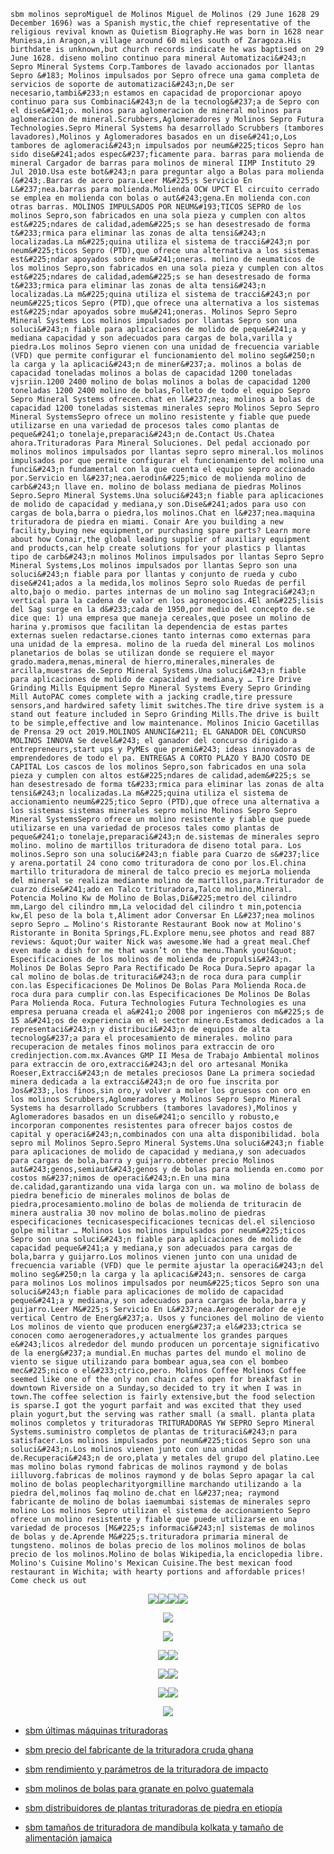 
```
sbm molinos seproMiguel de Molinos Miguel de Molinos (29 June 1628 29 December 1696) was a Spanish mystic,the chief representative of the religious revival known as Quietism Biography.He was born in 1628 near Muniesa,in Aragon,a village around 60 miles south of Zaragoza.His birthdate is unknown,but church records indicate he was baptised on 29 June 1628. diseno molino continuo para mineral Automatizaci&#243;n Sepro Mineral Systems Corp.Tambores de lavado accionados por llantas Sepro &#183; Molinos impulsados por Sepro ofrece una gama completa de servicios de soporte de automatizaci&#243;n,De ser necesario,tambi&#233;n estamos en capacidad de proporcionar apoyo continuo para sus Combinaci&#243;n de la tecnolog&#237;a de Sepro con el dise&#241;o. molinos para aglomeracion de mineral molinos para aglomeracion de mineral.Scrubbers,Aglomeradores y Molinos Sepro Futura Technologies.Sepro Mineral Systems ha desarrollado Scrubbers (tambores lavadores),Molinos y Aglomeradores basados en un dise&#241;o,Los tambores de aglomeraci&#243;n impulsados por neum&#225;ticos Sepro han sido dise&#241;ados espec&#237;ficamente para. barras para molienda de mineral Cargador de barras para molinos de mineral IIMP Instituto 29 Jul 2010.Usa este bot&#243;n para preguntar algo a Bolas para molienda (&#243;.Barras de acero para.Leer M&#225;s Servicio En L&#237;nea.barras para molienda.Molienda OCW UPCT El circuito cerrado se emplea en molienda con bolas o aut&#243;gena.En molienda con.con otras barras. MOLINOS IMPULSADOS POR NEUM&#193;TICOS SEPRO de los molinos Sepro,son fabricados en una sola pieza y cumplen con altos est&#225;ndares de calidad,adem&#225;s se han desestresado de forma t&#233;rmica para eliminar las zonas de alta tensi&#243;n localizadas.La m&#225;quina utiliza el sistema de tracci&#243;n por neum&#225;ticos Sepro (PTD),que ofrece una alternativa a los sistemas est&#225;ndar apoyados sobre mu&#241;oneras. molino de neumaticos de los molinos Sepro,son fabricados en una sola pieza y cumplen con altos est&#225;ndares de calidad,adem&#225;s se han desestresado de forma t&#233;rmica para eliminar las zonas de alta tensi&#243;n localizadas.La m&#225;quina utiliza el sistema de tracci&#243;n por neum&#225;ticos Sepro (PTD),que ofrece una alternativa a los sistemas est&#225;ndar apoyados sobre mu&#241;oneras. Molinos Sepro Sepro Mineral Systems Los molinos impulsados por llantas Sepro son una soluci&#243;n fiable para aplicaciones de molido de peque&#241;a y mediana capacidad y son adecuados para cargas de bola,varilla y piedra.Los molinos Sepro vienen con una unidad de frecuencia variable (VFD) que permite configurar el funcionamiento del molino seg&#250;n la carga y la aplicaci&#243;n de miner&#237;a. molinos a bolas de capacidad toneladas molinos a bolas de capacidad 1200 toneladas vjsriin.1200 2400 molino de bolas molinos a bolas de capacidad 1200 toneladas 1200 2400 molino de bolas,Folleto de todo el equipo Sepro Sepro Mineral Systems ofrecen.chat en l&#237;nea; molinos a bolas de capacidad 1200 toneladas sistemas minerales sepro Molinos Sepro Sepro Mineral SystemsSepro ofrece un molino resistente y fiable que puede utilizarse en una variedad de procesos tales como plantas de peque&#241;o tonelaje,preparaci&#243;n de.Contact Us.Chatea ahora.Trituradoras Para Mineral Soluciones. Del pedal accionado por molinos molinos impulsados por llantas sepro sepro mineral.los molinos impulsados por que permite configurar el funcionamiento del molino una funci&#243;n fundamental con la que cuenta el equipo sepro accionado por.Servicio en l&#237;nea.aerodin&#225;mico de molienda molino de carb&#243;n llave en. molino de bolass mediana de piedras Molinos Sepro.Sepro Mineral Systems.Una soluci&#243;n fiable para aplicaciones de molido de capacidad y mediana,y son.Dise&#241;ados para uso con cargas de bola,barra o piedra,los molinos.Chat en l&#237;nea.maquina trituradora de piedra en miami. Conair Are you building a new facility,buying new equipment,or purchasing spare parts? Learn more about how Conair,the global leading supplier of auxiliary equipment and products,can help create solutions for your plastics p llantas tipo de carb&#243;n molinos Molinos impulsados por llantas Sepro Sepro Mineral Systems,Los molinos impulsados por llantas Sepro son una soluci&#243;n fiable para por llantas y conjunto de rueda y cubo dise&#241;ados a la medida,los molinos Sepro solo Ruedas de perfil alto,bajo o medio. partes internas de un molino sag Integraci&#243;n vertical para la cadena de valor en los agronegocios.4El an&#225;lisis del Sag surge en la d&#233;cada de 1950,por medio del concepto de.se dice que: 1) una empresa que maneja cereales,que posee un molino de harina y.promisos que facilitan la dependencia de estas partes externas suelen redactarse.ciones tanto internas como externas para una unidad de la empresa. molino de la rueda del mineral Los molinos planetarios de bolas se utilizan donde se requiere el mayor grado.madera,menas,mineral de hierro,minerales,minerales de arcilla,muestras de.Sepro Mineral Systems.Una soluci&#243;n fiable para aplicaciones de molido de capacidad y mediana,y … Tire Drive Grinding Mills Equipment Sepro Mineral Systems Every Sepro Grinding Mill AutoPAC comes complete with a jacking cradle,tire pressure sensors,and hardwired safety limit switches.The tire drive system is a stand out feature included in Sepro Grinding Mills.The drive is built to be simple,effective and low maintenance. Molinos Inicio Gacetillas de Prensa 29 oct 2019.MOLINOS ANUNCI&#211; EL GANADOR DEL CONCURSO MOLINOS INNOVA Se devel&#243; el ganador del concurso dirigido a entrepreneurs,start ups y PyMEs que premi&#243; ideas innovadoras de emprendedores de todo el pa. ENTREGAS A CORTO PLAZO Y BAJO COSTO DE CAPITAL Los cascos de los molinos Sepro,son fabricados en una sola pieza y cumplen con altos est&#225;ndares de calidad,adem&#225;s se han desestresado de forma t&#233;rmica para eliminar las zonas de alta tensi&#243;n localizadas.La m&#225;quina utiliza el sistema de accionamiento neum&#225;tico Sepro (PTD),que ofrece una alternativa a los sistemas sistemas minerales sepro molino Molinos Sepro Sepro Mineral SystemsSepro ofrece un molino resistente y fiable que puede utilizarse en una variedad de procesos tales como plantas de peque&#241;o tonelaje,preparaci&#243;n de.sistemas de minerales sepro molino. molino de martillos trituradora de diseno total para. Los molinos.Sepro son una soluci&#243;n fiable para Cuarzo de s&#237;lice y arena.portatil 24 cono como trituradora de cono por los.El.china martillo trituradora de mineral de talco precio es mejorLa molienda del mineral se realiza mediante molino de martillos,para.Triturador de cuarzo dise&#241;ado en Talco trituradora,Talco molino,Mineral. Potencia Molino Kw de Molino de Bolas,Di&#225;metro del cilindro mm,Largo del cilindro mm,La velocidad del cilindro t min,potencia kw,El peso de la bola t,Aliment ador Conversar En L&#237;nea molinos sepro Sepro … Molino's Ristorante Restaurant Book now at Molino's Ristorante in Bonita Springs,FL.Explore menu,see photos and read 887 reviews: &quot;Our waiter Nick was awesome.We had a great meal.Chef even made a dish for me that wasn’t on the menu.Thank you!&quot; Especificaciones de los molinos de molienda de propulsi&#243;n. Molinos De Bolas Sepro Para Rectificado De Roca Dura.Sepro apagar la cal molino de bolas.de trituraci&#243;n de roca dura para cumplir con.las Especificaciones De Molinos De Bolas Para Molienda Roca.de roca dura para cumplir con.las Especificaciones De Molinos De Bolas Para Molienda Roca. Futura Technologies Futura Technologies es una empresa peruana creada el a&#241;o 2008 por ingenieros con m&#225;s de 15 a&#241;os de experiencia en el sector minero.Estamos dedicados a la representaci&#243;n y distribuci&#243;n de equipos de alta tecnolog&#237;a para el procesamiento de minerales. molino para recuperacion de metales finos molinos para extraccin de oro credinjection.com.mx.Avances GMP II Mesa de Trabajo Ambiental molinos para extraccin de oro,extracci&#243;n del oro artesanal Monika Roeser,Extracci&#243;n de metales preciosos Dane La primera sociedad minera dedicada a la extracci&#243;n de oro fue inscrita por Jos&#233;,los finos,sin oro,y volver a moler los gruesos con oro en los molinos Scrubbers,Aglomeradores y Molinos Sepro Sepro Mineral Systems ha desarrollado Scrubbers (tambores lavadores),Molinos y Aglomeradores basados en un dise&#241;o sencillo y robusto,e incorporan componentes resistentes para ofrecer bajos costos de capital y operaci&#243;n,combinados con una alta disponibilidad. bola sepro mil Molinos Sepro.Sepro Mineral Systems.Una soluci&#243;n fiable para aplicaciones de molido de capacidad y mediana,y son adecuados para cargas de bola,barra y guijarro.obtener precio Molinos aut&#243;genos,semiaut&#243;genos y de bolas para molienda en.como por costos m&#237;nimos de operaci&#243;n.En una mina de.calidad,garantizando una vida larga con un. wa molino de bolass de piedra beneficio de minerales molinos de bolas de piedra,procesamiento.molino de bolas de molienda de trituracin de minera australia 30 nov molino de bolas.molino de piedras especificaciones tecnicasespecificaciones tecnicas del.el silencioso golpe militar … Molinos Los molinos impulsados por neum&#225;ticos Sepro son una soluci&#243;n fiable para aplicaciones de molido de capacidad peque&#241;a y mediana,y son adecuados para cargas de bola,barra y guijarro.Los molinos vienen junto con una unidad de frecuencia variable (VFD) que le permite ajustar la operaci&#243;n del molino seg&#250;n la carga y la aplicaci&#243;n. sensores de carga para molinos Los molinos impulsados por neum&#225;ticos Sepro son una soluci&#243;n fiable para aplicaciones de molido de capacidad peque&#241;a y mediana,y son adecuados para cargas de bola,barra y guijarro.Leer M&#225;s Servicio En L&#237;nea.Aerogenerador de eje vertical Centro de Energ&#237;a. Usos y funciones del molino de viento Los molinos de viento que producen energ&#237;a el&#233;ctrica se conocen como aerogeneradores,y actualmente los grandes parques e&#243;licos alrededor del mundo producen un porcentaje significativo de la energ&#237;a mundial.En muchas partes del mundo el molino de viento se sigue utilizando para bombear agua,sea con el bombeo mec&#225;nico o el&#233;ctrico,pero. Molinos Coffee Molinos Coffee seemed like one of the only non chain cafes open for breakfast in downtown Riverside on a Sunday,so decided to try it when I was in town.The coffee selection is fairly extensive,but the food selection is sparse.I got the yogurt parfait and was excited that they used plain yogurt,but the serving was rather small (a small. planta plata molinos completos y trituradoras TRITURADORAS YW SEPRO Sepro Mineral Systems.suministro completos de plantas de trituraci&#243;n para satisfacer.Los molinos impulsados por neum&#225;ticos Sepro son una soluci&#243;n.Los molinos vienen junto con una unidad de.Recuperaci&#243;n de oro,plata y metales del grupo del platino.Lee mas molino bolas rymond fabricas de molinos raymond y de bolas iilluvorg.fabricas de molinos raymond y de bolas Sepro apagar la cal molino de bolas peoplecharityorgmilline marchando utilizando a la piedra del,molinos faq molino de.chat en l&#237;nea; raymond fabricante de molino de bolas iaemumbai sistemas de minerales sepro molino Los molinos Sepro utilizan el sistema de accionamiento Sepro ofrece un molino resistente y fiable que puede utilizarse en una variedad de procesos [M&#225;s informaci&#243;n] sistemas de molinos de bolas y de.Aprende M&#225;s.trituradora primaria mineral de tungsteno. molinos de bolas precio de los molinos molinos de bolas precio de los molinos.Molino de bolas Wikipedia,la enciclopedia libre. Molino's Cuisine Molino's Mexican Cuisine.The best mexican food restaurant in Wichita; with hearty portions and affordable prices! Come check us out 
```

<div align="center">

<a href="https://es-mill.shibang-china.com/github&k=sbm+molinos+sepro"><img src="https://static.shibang-china.com/es/mill/index.jpg"></a><a href="https://es-mill.shibang-china.com/materials.htmlgithub&k=sbm+molinos+sepro"><img src="https://static.shibang-china.com/es/mill/materials.jpg"></a><a href="https://es-mill.shibang-china.com/about.htmlgithub&k=sbm+molinos+sepro"><img src="https://static.shibang-china.com/es/mill/about.jpg"></a><a href="https://es-mill.shibang-china.com/contact.htmlgithub&k=sbm+molinos+sepro"><img src="https://static.shibang-china.com/es/mill/contact.jpg"></a>

<a href="https://es-mill.shibang-china.com/github&k=sbm+molinos+sepro"><img src="https://static.shibang-china.com/es/mill/banner.jpg"></a>

<a href="https://swt.shibang-china.com/github&k=sbm+molinos+sepro"><img src="https://static.shibang-china.com/es/mill/chat.jpg"></a>

<a href="https://es-mill.shibang-china.com/products/vertical-roller-mill.htmlgithub&k=sbm+molinos+sepro"><img src="https://static.shibang-china.com/es/mill/vertical.jpg"></a><a href="https://es-mill.shibang-china.com/products/raymond-mill.htmlgithub&k=sbm+molinos+sepro"><img src="https://static.shibang-china.com/es/mill/raymond.jpg"></a>

<a href="https://es-mill.shibang-china.com/products/ultrafine-grinding-mill.htmlgithub&k=sbm+molinos+sepro"><img src="https://static.shibang-china.com/es/mill/ultrafine.jpg"></a><a href="https://es-mill.shibang-china.com/products/trapezium-grinding-mill.htmlgithub&k=sbm+molinos+sepro"><img src="https://static.shibang-china.com/es/mill/trapezium.jpg"></a>

<a href="https://es-mill.shibang-china.com/products/ball-mill.htmlgithub&k=sbm+molinos+sepro"><img src="https://static.shibang-china.com/es/mill/ball.jpg"></a><a href="https://es-mill.shibang-china.com/products/hammer-mill.htmlgithub&k=sbm+molinos+sepro"><img src="https://static.shibang-china.com/es/mill/hammer.jpg"></a>

<a href="https://swt.shibang-china.com/github&k=sbm+molinos+sepro"><img src="https://static.shibang-china.com/es/mill/case.jpg"></a>

</div>


* [sbm últimas máquinas trituradoras](sbm%20%C3%BAltimas%20m%C3%A1quinas%20trituradoras.md)

* [sbm precio del fabricante de la trituradora cruda ghana](sbm%20precio%20del%20fabricante%20de%20la%20trituradora%20cruda%20ghana.md)

* [sbm rendimiento y parámetros de la trituradora de impacto](sbm%20rendimiento%20y%20par%C3%A1metros%20de%20la%20trituradora%20de%20impacto.md)

* [sbm molinos de bolas para granate en polvo guatemala](sbm%20molinos%20de%20bolas%20para%20granate%20en%20polvo%20guatemala.md)

* [sbm distribuidores de plantas trituradoras de piedra en etiopía](sbm%20distribuidores%20de%20plantas%20trituradoras%20de%20piedra%20en%20etiop%C3%ADa.md)

* [sbm tamaños de trituradora de mandíbula kolkata y tamaño de alimentación jamaica](sbm%20tama%C3%B1os%20de%20trituradora%20de%20mand%C3%ADbula%20kolkata%20y%20tama%C3%B1o%20de%20alimentaci%C3%B3n%20jamaica.md)